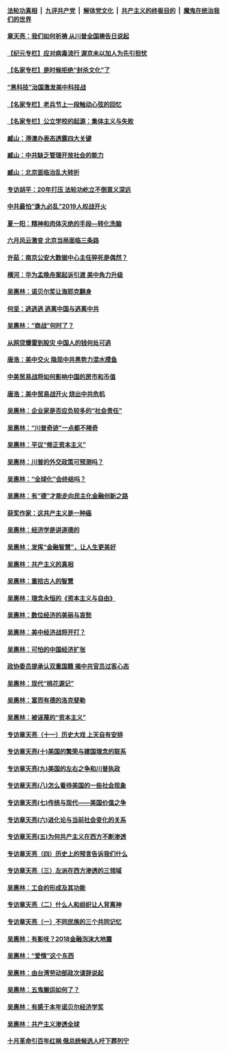 ####  [法轮功真相](../../../../basic/blob/master/README.md?t=06251002) &nbsp;|&nbsp; [九评共产党](../../../../9ping.md/blob/master/README.md?t=06251002) &nbsp;|&nbsp; [解体党文化](../../../../jtdwh.md/blob/master/README.md?t=06251002)  &nbsp;|&nbsp; [共产主义的终极目的](../../../../gczydzjmd.md/blob/master/README.md?t=06251002) &nbsp;|&nbsp; [魔鬼在统治我们的世界](../../../../mgztzwmdsj.md/blob/master/README.md?t=06251002) 

#### [章天亮：我们如何祈祷 从川普全国祷告日说起](../pages/nsc423/n11944627.md?t=06251002) 

#### [【纪元专栏】应对病毒流行 渥京未以加人为先引担忧](../pages/nsc423/n11875714.md?t=06251002) 

#### [【名家专栏】是时候拒绝“封杀文化”了](../pages/nsc423/n11814093.md?t=06251002) 

#### [“黑科技”治国激发美中科技战](../pages/nsc423/n11638056.md?t=06251002) 

#### [【名家专栏】老兵节上一段触动心弦的回忆](../pages/nsc423/n11646016.md?t=06251002) 

#### [【名家专栏】公立学校的起源：集体主义与失败](../pages/nsc423/n11601833.md?t=06251002) 

#### [臧山：港澳办表态透露四大关键](../pages/nsc423/n11421628.md?t=06251002) 

#### [臧山：中共缺乏管理开放社会的能力](../pages/nsc423/n11407457.md?t=06251002) 

#### [臧山：北京面临治乱大转折](../pages/nsc423/n11406895.md?t=06251002) 

#### [专访胡平：20年打压 法轮功屹立不倒意义深远](../pages/nsc423/n11398800.md?t=06251002) 

#### [中共最怕“逢九必乱”2019人权战开火](../pages/nsc423/n11385248.md?t=06251002) 

#### [夏一阳：精神和肉体灭绝的手段—转化洗脑](../pages/nsc423/n11368250.md?t=06251002) 

#### [六月风云激变 北京当局面临三条路](../pages/nsc423/n11313668.md?t=06251002) 

#### [许茹：南京公安大数据中心主任猝死是偶然？](../pages/nsc423/n11064744.md?t=06251002) 

#### [横河：华为孟晚舟案起诉引渡 美中角力升级](../pages/nsc423/n11027230.md?t=06251002) 

#### [吴惠林：诺贝尔奖让海耶克翻身](../pages/nsc423/n10890049.md?t=06251002) 

#### [何坚：逃逃逃 逃离中国与逃离中共](../pages/nsc423/n10592891.md?t=06251002) 

#### [吴惠林：“商战”何时了？](../pages/nsc423/n10573558.md?t=06251002) 

#### [从网贷爆雷到股灾 中国人的钱何处可逃](../pages/nsc423/n10572800.md?t=06251002) 

#### [唐浩：美中交火 隐现中共黑势力混水摸鱼](../pages/nsc423/n10544040.md?t=06251002) 

#### [中美贸易战将如何影响中国的房市和币值](../pages/nsc423/n10543697.md?t=06251002) 

#### [唐浩：美中贸易战开火 烧出中共危机](../pages/nsc423/n10540126.md?t=06251002) 

#### [吴惠林：企业家是否应负较多的“社会责任”](../pages/nsc423/n10535022.md?t=06251002) 

#### [吴惠林：“川普奇迹”一点都不稀奇](../pages/nsc423/n10512808.md?t=06251002) 

#### [吴惠林：平议“修正资本主义”](../pages/nsc423/n10495724.md?t=06251002) 

#### [吴惠林：川普的外交政策可预测吗？](../pages/nsc423/n10462387.md?t=06251002) 

#### [吴惠林：“全球化”会终结吗？](../pages/nsc423/n10452838.md?t=06251002) 

#### [吴惠林：有“德”才能走向民主化金融创新之路](../pages/nsc423/n10432292.md?t=06251002) 

#### [获奖作家：这共产主义是一种癌](../pages/nsc423/n10431541.md?t=06251002) 

#### [吴惠林：经济学是讲道德的](../pages/nsc423/n10398014.md?t=06251002) 

#### [吴惠林：发挥“金融智慧”，让人生更美好](../pages/nsc423/n10375019.md?t=06251002) 

#### [吴惠林：共产主义的真相](../pages/nsc423/n10351394.md?t=06251002) 

#### [吴惠林：重拾古人的智慧](../pages/nsc423/n10337691.md?t=06251002) 

#### [吴惠林：理念永恒的《资本主义与自由》](../pages/nsc423/n10316274.md?t=06251002) 

#### [吴惠林：数位经济的美丽与哀愁](../pages/nsc423/n10292946.md?t=06251002) 

#### [吴惠林：美中经济战将开打？](../pages/nsc423/n10258825.md?t=06251002) 

#### [吴惠林：可怕的中国经济扩张](../pages/nsc423/n10219147.md?t=06251002) 

#### [政协委员提承认双重国籍 揭中共官员过客心态](../pages/nsc423/n10208809.md?t=06251002) 

#### [吴惠林：现代“桃花源记”](../pages/nsc423/n10185234.md?t=06251002) 

#### [吴惠林：富而有德的洛克斐勒](../pages/nsc423/n10142264.md?t=06251002) 

#### [吴惠林：被诬蔑的“资本主义”](../pages/nsc423/n10124816.md?t=06251002) 

#### [专访章天亮（十一）历史大戏 上天自有安排](../pages/nsc423/n10094905.md?t=06251002) 

#### [专访章天亮(十)美国的繁荣与建国理念的联系](../pages/nsc423/n10094899.md?t=06251002) 

#### [专访章天亮(九)美国的左右之争和川普执政](../pages/nsc423/n10094889.md?t=06251002) 

#### [专访章天亮(八)怎么看待美国的一些社会现象](../pages/nsc423/n10094857.md?t=06251002) 

#### [专访章天亮(七)传统与现代——美国价值之争](../pages/nsc423/n10093140.md?t=06251002) 

#### [专访章天亮(六)进化论与当前社会变化的关系](../pages/nsc423/n10092036.md?t=06251002) 

#### [专访章天亮(五)为何共产主义在西方不断渗透](../pages/nsc423/n10083620.md?t=06251002) 

#### [专访章天亮（四）历史上的预言告诉我们什么](../pages/nsc423/n10083606.md?t=06251002) 

#### [专访章天亮（三）左派在西方渗透的三领域](../pages/nsc423/n10081115.md?t=06251002) 

#### [吴惠林：工会的形成及其功能](../pages/nsc423/n10080633.md?t=06251002) 

#### [专访章天亮（二）什么人和组织让人背离神](../pages/nsc423/n10076637.md?t=06251002) 

#### [专访章天亮（一）不同民族的三个共同记忆](../pages/nsc423/n10074188.md?t=06251002) 

#### [吴惠林：有影呒？2018金融泡沫大地震](../pages/nsc423/n10040534.md?t=06251002) 

#### [吴惠林：“爱情”这个东西](../pages/nsc423/n10019423.md?t=06251002) 

#### [吴惠林：由台湾劳动部政次请辞说起](../pages/nsc423/n9979679.md?t=06251002) 

#### [吴惠林：五鬼搬运如何了？](../pages/nsc423/n9925338.md?t=06251002) 

#### [吴惠林：有感于本年诺贝尔经济学奖](../pages/nsc423/n9871883.md?t=06251002) 

#### [吴惠林：共产主义渗透全球](../pages/nsc423/n9812748.md?t=06251002) 

#### [十月革命引百年红祸 俄总统候选人吁下葬列宁](../pages/nsc423/n9810182.md?t=06251002) 

